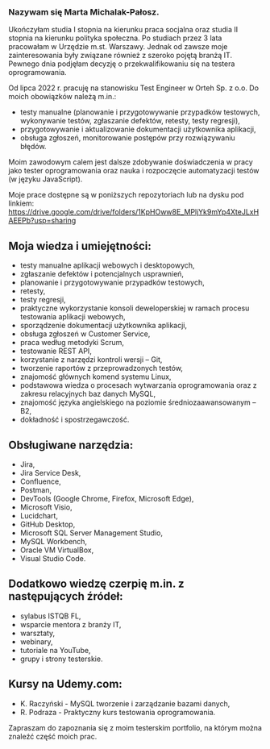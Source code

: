 ### Nazywam się Marta Michalak-Pałosz. 
Ukończyłam studia I stopnia na kierunku praca socjalna oraz studia II stopnia na kierunku polityka społeczna. Po studiach przez 3 lata pracowałam w Urzędzie m.st. Warszawy. 
Jednak od zawsze moje zainteresowania były związane również z szeroko pojętą branżą IT. Pewnego dnia podjęłam decyzję o przekwalifikowaniu się na testera oprogramowania. 

Od lipca 2022 r. pracuję na stanowisku Test Engineer w Orteh Sp. z o.o. 
Do moich obowiązków należą m.in.:
- testy manualne (planowanie i przygotowywanie przypadków testowych, wykonywanie testów, zgłaszanie defektów, retesty, testy regresji),
- przygotowywanie i aktualizowanie dokumentacji użytkownika aplikacji, 
- obsługa zgłoszeń, monitorowanie postępów przy rozwiązywaniu błędów.
 
Moim zawodowym calem jest dalsze zdobywanie doświadczenia w pracy jako tester oprogramowania oraz nauka i rozpoczęcie automatyzacji testów (w języku JavaScript). 
 
Moje prace dostępne są w poniższych repozytoriach lub na dysku pod linkiem: https://drive.google.com/drive/folders/1KpHOww8E_MPljYk9mYp4XteJLxHAEEPb?usp=sharing


## Moja wiedza i umiejętności:
- testy manualne aplikacji webowych i desktopowych,
- zgłaszanie defektów i potencjalnych usprawnień,
- planowanie i przygotowywanie przypadków testowych,
- retesty,
- testy regresji,
- praktyczne wykorzystanie konsoli deweloperskiej w ramach procesu testowania aplikacji webowych,
- sporządzenie dokumentacji użytkownika aplikacji,
- obsługa zgłoszeń w Customer Service,
- praca według metodyki Scrum,
- testowanie REST API,
- korzystanie z narzędzi kontroli wersji – Git,
- tworzenie raportów z przeprowadzonych testów,
- znajomość głównych komend systemu Linux,
- podstawowa wiedza o procesach wytwarzania oprogramowania oraz z zakresu relacyjnych baz danych MySQL,
- znajomość języka angielskiego na poziomie średniozaawansowanym – B2,
- dokładność i spostrzegawczość.

## Obsługiwane narzędzia:
- Jira,
- Jira Service Desk,
- Confluence,
- Postman,
- DevTools (Google Chrome, Firefox, Microsoft Edge),
- Microsoft Visio,
- Lucidchart,
- GitHub Desktop,
- Microsoft SQL Server Management Studio,
- MySQL Workbench,
- Oracle VM VirtualBox,
- Visual Studio Code.

## Dodatkowo wiedzę czerpię m.in. z następujących źródeł:
- sylabus ISTQB FL,
- wsparcie mentora z branży IT,
- warsztaty,
- webinary,
- tutoriale na YouTube,
- grupy i strony testerskie. 

## Kursy na Udemy.com:
- K. Raczyński - MySQL tworzenie i zarządzanie bazami danych,
- R. Podraza - Praktyczny kurs testowania oprogramowania.


Zapraszam do zapoznania się z moim testerskim portfolio, na którym można znaleźć część moich prac.
